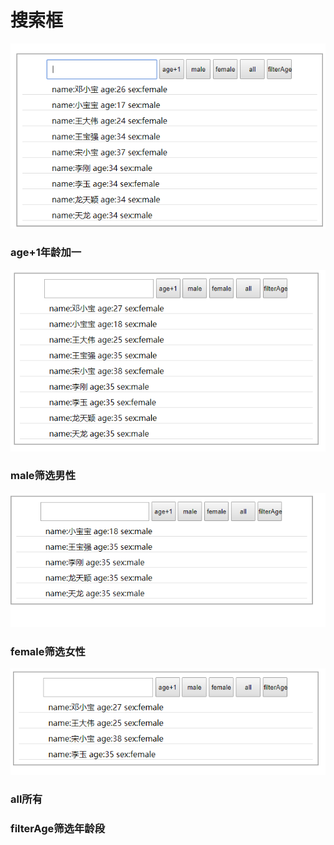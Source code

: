 # 搜索框
![image](https://github.com/freefy/img-storage/blob/master/search1.PNG)
### age+1年龄加一
![image](https://github.com/freefy/img-storage/blob/master/search2.PNG)
### male筛选男性
![image](https://github.com/freefy/img-storage/blob/master/search3.PNG)
### female筛选女性
![image](https://github.com/freefy/img-storage/blob/master/search4.PNG)
### all所有
### filterAge筛选年龄段

